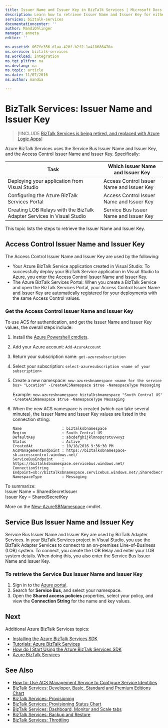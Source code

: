 ```yaml
---
title: Issuer Name and Issuer Key in BizTalk Services | Microsoft Docs
description: Learn how to retrieve Issuer Name and Issuer Key for either Service Bus or Access Control (ACS) in BizTalk Services. MABS, WABS
services: biztalk-services
documentationcenter: ''
author: MandiOhlinger
manager: anneta
editor: ''

ms.assetid: 067fe356-d1aa-420f-b2f2-1a418686470a
ms.service: biztalk-services
ms.workload: integration
ms.tgt_pltfrm: na
ms.devlang: na
ms.topic: article
ms.date: 11/07/2016
ms.author: mandia

---
```

# BizTalk Services: Issuer Name and Issuer Key

> [!INCLUDE [BizTalk Services is being retired, and replaced with Azure Logic Apps](../../includes/biztalk-services-retirement.md)]

Azure BizTalk Services uses the Service Bus Issuer Name and Issuer Key, and the Access Control Issuer Name and Issuer Key. Specifically:

| Task | Which Issuer Name and Issuer Key |
| --- | --- |
| Deploying your application from Visual Studio |Access Control Issuer Name and Issuer Key |
| Configuring the Azure BizTalk Services Portal |Access Control Issuer Name and Issuer Key |
| Creating LOB Relays with the BizTalk Adapter Services in Visual Studio |Service Bus Issuer Name and Issuer Key |

This topic lists the steps to retrieve the Issuer Name and Issuer Key. 

## Access Control Issuer Name and Issuer Key
The Access Control Issuer Name and Issuer Key are used by the following:

* Your Azure BizTalk Service application created in Visual Studio: To successfully deploy your BizTalk Service application in Visual Studio to Azure, you enter the Access Control Issuer Name and Issuer Key. 
* The Azure BizTalk Services  Portal: When you create a BizTalk Service and open the BizTalk Services Portal, your Access Control Issuer Name and Issuer Key are automatically registered for your deployments with the same Access Control values.

### Get the Access Control Issuer Name and Issuer Key

To use ACS for authentication, and get the Issuer Name and Issuer Key values, the overall steps include:

1. Install the [Azure Powershell cmdlets](https://azure.microsoft.com/documentation/articles/powershell-install-configure/).
2. Add your Azure account: `Add-AzureAccount`
3. Return your subscription name: `get-azuresubscription`
4. Select your subscription: `select-azuresubscription <name of your subscription>` 
5. Create a new namespace: `new-azuresbnamespace <name for the service bus> "Location" -CreateACSNamespace $true -NamespaceType Messaging`

    Example:
      `new-azuresbnamespace biztalksbnamespace "South Central US" -CreateACSNamespace $true -NamespaceType Messaging`
      
5. When the new ACS namespace is created (which can take several minutes), the Issuer Name and Issuer Key values are listed in the connection string: 

    ```
    Name                  : biztalksbnamespace
    Region                : South Central US
    DefaultKey            : abcdefghijklmnopqrstuvwxyz
    Status                : Active
    CreatedAt             : 10/18/2016 9:36:30 PM
    AcsManagementEndpoint : https://biztalksbnamespace-sb.accesscontrol.windows.net/
    ServiceBusEndpoint    : https://biztalksbnamespace.servicebus.windows.net/
    ConnectionString      : Endpoint=sb://biztalksbnamespace.servicebus.windows.net/;SharedSecretIssuer=owner;SharedSecretValue=abcdefghijklmnopqrstuvwxyz
    NamespaceType         : Messaging
    ```

To summarize:  
Issuer Name = SharedSecretIssuer  
Issuer Key = SharedSecretKey

More on the [New-AzureSBNamespace](https://docs.microsoft.com/powershell/module/servicemanagement/azure/new-azuresbnamespace) cmdlet. 

## Service Bus Issuer Name and Issuer Key
Service Bus Issuer Name and Issuer Key are used by BizTalk Adapter Services. In your BizTalk Services project in Visual Studio, you use the BizTalk Adapter Services to connect to an on-premises Line-of-Business (LOB) system. To connect, you create the LOB Relay and enter your LOB system details. When doing this, you also enter the Service Bus Issuer Name and Issuer Key.

### To retrieve the Service Bus Issuer Name and Issuer Key
1. Sign in to the [Azure portal](http://portal.azure.com).
2. Search for **Service Bus**, and select your namespace. 
3. Open the **Shared access policies** properties, select your policy, and view the **Connection String** for the name and key values.  

## Next
Additional Azure BizTalk Services topics:

* [Installing the Azure BizTalk Services SDK](https://go.microsoft.com/fwlink/p/?LinkID=241589)<br/>
* [Tutorials: Azure BizTalk Services](https://go.microsoft.com/fwlink/p/?LinkID=236944)<br/>
* [How do I Start Using the Azure BizTalk Services SDK](https://go.microsoft.com/fwlink/p/?LinkID=302335)<br/>
* [Azure BizTalk Services](https://go.microsoft.com/fwlink/p/?LinkID=303664)<br/>

## See Also
* [How to: Use ACS Management Service to Configure Service Identities](https://go.microsoft.com/fwlink/p/?LinkID=303942)<br/>
* [BizTalk Services: Developer, Basic, Standard and Premium Editions Chart](https://go.microsoft.com/fwlink/p/?LinkID=302279)<br/>
* [BizTalk Services: Provisioning](https://go.microsoft.com/fwlink/p/?LinkID=302280)<br/>
* [BizTalk Services: Provisioning Status Chart](https://go.microsoft.com/fwlink/p/?LinkID=329870)<br/>
* [BizTalk Services: Dashboard, Monitor and Scale tabs](https://go.microsoft.com/fwlink/p/?LinkID=302281)<br/>
* [BizTalk Services: Backup and Restore](https://go.microsoft.com/fwlink/p/?LinkID=329873)<br/>
* [BizTalk Services: Throttling](https://go.microsoft.com/fwlink/p/?LinkID=302282)<br/>

